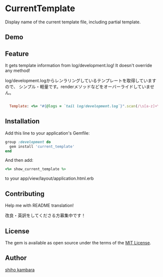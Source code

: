 # CurrentTemplate
Display name of the current template file, including partial template.

## Demo

## Feature

It gets template information from log/development.log!
It doesn't override any method!

log/development.logからレンラリングしているテンプレートを取得していますので、
シンプル・軽量です。renderメソッドなどをオーバーライドしていません。

```ruby

  Template: <%= "#{@logs = `tail log/development.log`}".scan(/\s[a-z]+\/\S+/) %>
```

## Installation
Add this line to your application's Gemfile:

```ruby
group :development do
  gem install 'current_template'
end
```
And then add:

```ruby
<%= show_current_template %>
```
to your app/view/layout/application.html.erb

## Contributing
Help me with README translation!

改良・英訳をしてくださる方募集中です！

## License
The gem is available as open source under the terms of the [MIT License](http://opensource.org/licenses/MIT).

## Author
[shiho kambara](https://github.com/shihokambara)

